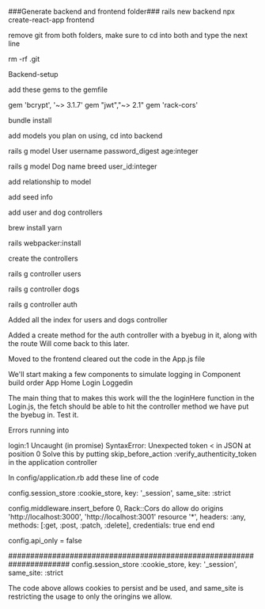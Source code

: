 ###Generate backend and frontend folder###
rails new backend
npx create-react-app frontend

remove git from both folders, make sure to cd into both and type the next line

rm -rf .git

Backend-setup

add these gems to the gemfile

gem 'bcrypt', '~> 3.1.7'
gem "jwt","~> 2.1"
gem 'rack-cors'

bundle install

add models you plan on using, cd into backend

rails g model User username password_digest age:integer

rails g model Dog name breed user_id:integer

add relationship to model

add seed info

add user and dog controllers

brew install yarn

rails webpacker:install

create the controllers

rails g controller users

rails g controller dogs

rails g controller auth

Added all the index for users and dogs controller

Added a create method for the auth controller with a byebug in it, along with the route
Will come back to this later.

Moved to the frontend cleared out the code in the App.js file

We'll start making a few components to simulate logging in
Component build order
App
Home
Login
Loggedin

The main thing that to makes this work will the the loginHere function in the Login.js, the fetch should be able to hit the controller method we have put the byebug in. Test it.

Errors running into

login:1 Uncaught (in promise) SyntaxError: Unexpected token < in JSON at position 0
Solve this by putting skip_before_action :verify_authenticity_token in the application controller

In config/application.rb add these line of code

config.session_store :cookie_store, key: '_session', same_site: :strict

config.middleware.insert_before 0, Rack::Cors do
    allow do
        origins 'http://localhost:3000', 'http://localhost:3001'
        resource '*', headers: :any, methods: [:get, :post, :patch, :delete], credentials: true
    end
end

config.api_only = false

######################################################################
config.session_store :cookie_store, key: '_session', same_site: :strict

The code above allows cookies to persist and be used, and same_site is restricting the usage to only the oringins we allow.

